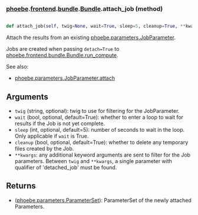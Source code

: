 ### [phoebe](phoebe.md).[frontend](phoebe.frontend.md).[bundle](phoebe.frontend.bundle.md).[Bundle](phoebe.frontend.bundle.Bundle.md).attach_job (method)


```py

def attach_job(self, twig=None, wait=True, sleep=5, cleanup=True, **kwargs)

```



Attach the results from an existing [phoebe.parameters.JobParameter](phoebe.parameters.JobParameter.md).

Jobs are created when passing `detach=True` to
[phoebe.frontend.bundle.Bundle.run_compute](phoebe.frontend.bundle.Bundle.run_compute.md).

See also:
* [phoebe.parameters.JobParameter.attach](phoebe.parameters.JobParameter.attach.md)

Arguments
------------
* `twig` (string, optional): twig to use for filtering for the JobParameter.
* `wait` (bool, optional, default=True): whether to enter a loop to wait
    for results if the Job is not yet complete.
* `sleep` (int, optional, default=5): number of seconds to wait in the loop.
    Only applicable if `wait` is True.
* `cleanup` (bool, optional, default=True): whether to delete any
    temporary files created by the Job.
* `**kwargs`: any additional keyword arguments are sent to filter for the
    Job parameters.  Between `twig` and `**kwargs`, a single parameter
    with qualifier of 'detached_job' must be found.

Returns
-----------
* ([phoebe.parameters.ParameterSet](phoebe.parameters.ParameterSet.md)): ParameterSet of the newly attached
    Parameters.

